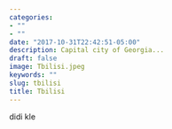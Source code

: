 ```yaml
---
categories:
- ""
- ""
date: "2017-10-31T22:42:51-05:00"
description: Capital city of Georgia...
draft: false
image: Tbilisi.jpeg
keywords: ""
slug: tbilisi
title: Tbilisi
---
```


didi kle 